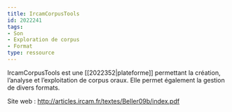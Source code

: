 ```yaml
---
title: IrcamCorpusTools
id: 2022241
tags:
- Son
- Exploration de corpus
- Format
type: ressource
---
```


IrcamCorpusTools est une [[2022352|plateforme]] permettant la création, l’analyse et l’exploitation de corpus oraux. Elle permet également la gestion de divers formats.

Site web : <http://articles.ircam.fr/textes/Beller09b/index.pdf>

